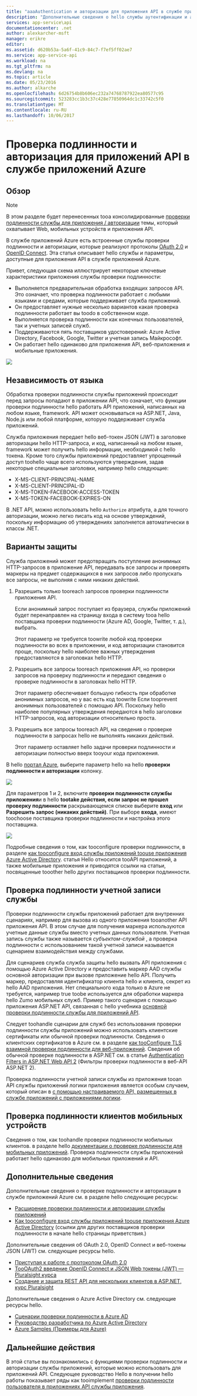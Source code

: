 ```yaml
---
title: "aaaAuthentication и авторизации для приложения API в службе приложений Azure | Документы Microsoft"
description: "Дополнительные сведения о hello службы аутентификации и авторизации, предоставляемые службе приложений Azure для приложений API."
services: app-service\api
documentationcenter: .net
author: alexkarcher-msft
manager: erikre
editor: 
ms.assetid: d620b53a-5a6f-41c9-84c7-f7ef5ff02ae7
ms.service: app-service-api
ms.workload: na
ms.tgt_pltfrm: na
ms.devlang: na
ms.topic: article
ms.date: 05/23/2016
ms.author: alkarche
ms.openlocfilehash: 6d26754b8b606ec232a74768787922ea80577c95
ms.sourcegitcommit: 523283cc1b3c37c428e77850964dc1c33742c5f0
ms.translationtype: MT
ms.contentlocale: ru-RU
ms.lasthandoff: 10/06/2017
---
```

# <a name="authentication-and-authorization-for-api-apps-in-azure-app-service"></a>Проверка подлинности и авторизация для приложений API в службе приложений Azure
## <a name="overview"></a>Обзор
> [!NOTE]
> В этом разделе будет перенесенных tooa консолидированные [проверки подлинности службы для приложения / авторизации](../app-service/app-service-authentication-overview.md) темы, который охватывает Web, мобильных устройств и приложения API.
> 
> 

В службе приложений Azure есть встроенные службы проверки подлинности и авторизации, которые реализуют протоколы [OAuth 2.0](#oauth) и [OpenID Connect](#oauth). Эта статья описывает hello службы и параметры, доступные для приложения API в службе приложений Azure.

Привет, следующая схема иллюстрирует некоторые ключевые характеристики приложения службы проверки подлинности:

* Выполняется предварительная обработка входящих запросов API. Это означает, что проверка подлинности работает с любыми языками и средами, которые поддерживает служба приложений.
* Он предоставляет нужные несколько вариантов какая проверка подлинности работает вы toodo в собственном коде.
* Выполняется проверка подлинности как конечных пользователей, так и учетных записей служб. 
* Поддерживаются пять поставщиков удостоверений: Azure Active Directory, Facebook, Google, Twitter и учетная запись Майкрософт.
* Он работает hello одинаково для приложения API, веб-приложения и мобильные приложения.

![](./media/app-service-api-authentication/api-apps-overview.png)

## <a name="language-agnostic"></a>Независимость от языка
Обработка проверки подлинности службы приложений происходит перед запросы попадают в приложении API, что означает, что функции проверки подлинности hello работать API приложений, написанных на любом языке, framework.  API может основываться на ASP.NET, Java, Node.js или любой платформе, которую поддерживает служба приложений.

Служба приложения передает hello веб-токен JSON (JWT) в заголовке авторизации hello HTTP-запроса, и код, написанный на любом языке, framework может получить hello информации, необходимой с hello токена. Кроме того службы приложений предоставляет упрощенный доступ toohello чаще всего используются утверждения, задав некоторые специальные заголовки, например hello следующие:

* X-MS-CLIENT-PRINCIPAL-NAME
* X-MS-CLIENT-PRINCIPAL-ID
* X-MS-TOKEN-FACEBOOK-ACCESS-TOKEN
* X-MS-TOKEN-FACEBOOK-EXPIRES-ON

В .NET API, можно использовать hello `Authorize` атрибута, а для точного авторизации, можно легко писать код на основе утверждений, поскольку информацию об утверждениях заполняется автоматически в классы .NET.

## <a name="multiple-protection-options"></a>Варианты защиты
Служба приложений может предотвращать поступление анонимных HTTP-запросов в приложение API, передавать все запросы и проверять маркеры на предмет содержащихся в них запросов либо пропускать все запросы, не выполняя с ними никаких действий.

1. Разрешить только tooreach запросов проверки подлинности приложения API.
   
    Если анонимный запрос поступает из браузера, службы приложений будет перенаправлен на страницу входа в систему tooa hello поставщика проверки подлинности (Azure AD, Google, Twitter, т. д.), выбрать. 
   
    Этот параметр не требуется toowrite любой код проверки подлинности во всех в приложении, и код авторизации становится проще, поскольку hello наиболее важных утверждения предоставляются в заголовках hello HTTP.
2. Разрешить все запросы tooreach приложения API, но проверки запросов на проверку подлинности и передают сведения о проверке подлинности в заголовках hello HTTP.
   
    Этот параметр обеспечивает большую гибкость при обработке анонимных запросов, но у вас есть код toowrite Если tooprevent анонимных пользователей с помощью API. Поскольку hello наиболее популярных утверждения передаются в hello заголовки HTTP-запросов, код авторизации относительно проста.
3. Разрешить все запросы tooreach API, на сведения о проверке подлинности в запросах hello не выполнять никаких действий.
   
    Этот параметр оставляет hello задачи проверки подлинности и авторизации полностью вверх tooyour кода приложения.

В hello [портал Azure](https://portal.azure.com/), выберите параметр hello на hello **проверки подлинности и авторизации** колонку.

![](./media/app-service-api-authentication/authblade.png)

Для параметров 1 и 2, включите **проверки подлинности службы приложения**и в hello **tootake действия, если запрос не прошел проверку подлинности** раскрывающемся списке выберите **вход** или **Разрешить запрос (никаких действий)**.  При выборе **входа**, имеют toochoose поставщика проверки подлинности и настройка этого поставщика.

![](./media/app-service-api-authentication/actiontotake.png)

Подробные сведения о том, как tooconfigure проверки подлинности, в разделе [как tooconfigure вход службы приложений toouse приложения Azure Active Directory](../app-service-mobile/app-service-mobile-how-to-configure-active-directory-authentication.md). статья Hello относится tooAPI приложений, а также мобильные приложения и приводятся ссылки на статьи, посвященные tooother hello других поставщиков проверки подлинности.

## <a id="internal"></a> Проверка подлинности учетной записи службы
Проверки подлинности службы приложений работает для внутренних сценариях, например для вызова из одного приложения tooanother API приложения API. В этом случае для получения маркера используются учетные данные службы вместо учетных данных пользователя. Учетная запись службы также называется *субъектом-службой* , а проверка подлинности с использованием такой учетной записи называется сценарием взаимодействия между службами. 

Для сценариев служба служба защиты hello вызвать API приложения с помощью Azure Active Directory и предоставить маркер AAD службы основной авторизации при вызове приложение hello API. Получить маркер, предоставляя идентификатор клиента hello и клиента, секрет из hello AAD приложения. Нет специального кода только в Azure не требуется, например true toobe используется для обработки маркера hello Zumo мобильных служб. Пример такого сценария с помощью приложения ASP.NET API, связанная с hello учебника [основной проверки подлинности службы для приложений API](app-service-api-dotnet-service-principal-auth.md).

Следует toohandle сценарии для служб без использования проверки подлинности службы приложений можно использовать клиентские сертификаты или обычной проверки подлинности. Сведения о клиентских сертификатов в Azure см. в разделе [как tooConfigure TLS взаимной проверки подлинности для веб-приложений](../app-service-web/app-service-web-configure-tls-mutual-auth.md). Сведения об обычной проверке подлинности в ASP.NET см. в статье [Authentication Filters in ASP.NET Web API 2](http://www.asp.net/web-api/overview/security/authentication-filters) (Фильтры проверки подлинности в веб-API ASP.NET 2).

Проверка подлинности учетной записи службы из приложения tooan API службы приложений логики приложения является особым случаем, который описан в [с помощью настраиваемого API, размещенных в службе приложений с приложениями логики](../logic-apps/logic-apps-custom-hosted-api.md).

## <a name="mobile-client-authentication"></a>Проверка подлинности клиентов мобильных устройств
Сведения о том, как toohandle проверки подлинности мобильных клиентов. в разделе hello [документации о проверке подлинности для мобильных приложений](../app-service-mobile/app-service-mobile-ios-get-started-users.md). Проверка подлинности службы приложений работает hello одинаково для мобильных приложений и API.

## <a name="more-information"></a>Дополнительные сведения
Дополнительные сведения о проверке подлинности и авторизации в службе приложений Azure см. в разделе hello следующие ресурсы:

* [Расширение проверки подлинности и авторизации службы приложений](https://azure.microsoft.com/blog/announcing-app-service-authentication-authorization/)
* [Как tooconfigure вход службы приложений toouse приложения Azure Active Directory](../app-service-mobile/app-service-mobile-how-to-configure-active-directory-authentication.md) (ссылки для других поставщиков проверки подлинности в начале hello страницы приветствия.) 

Дополнительные сведения об OAuth 2.0, OpenID Connect и веб-токены JSON (JWT) см. следующие ресурсы hello.

* [Приступая к работе с протоколом OAuth 2.0](http://shop.oreilly.com/product/0636920021810.do "Getting Started with OAuth 2.0") 
* [TooOAuth2 введение OpenID Connect и JSON Web токены (JWT) — Pluralsight курса](http://www.pluralsight.com/courses/oauth2-json-web-tokens-openid-connect-introduction) 
* [Создание и защита REST API для нескольких клиентов в ASP.NET, курс Pluralsight](http://www.pluralsight.com/courses/building-securing-restful-api-aspdotnet)

Дополнительные сведения о Azure Active Directory см. следующие ресурсы hello.

* [Сценарии проверки подлинности в Azure AD](http://aka.ms/aadscenarios)
* [Руководство разработчика по Azure Active Directory](http://aka.ms/aaddev)
* [Azure Samples (Примеры для Azure)](http://aka.ms/aadsamples)

## <a name="next-steps"></a>Дальнейшие действия
В этой статье вы познакомились с функциями проверки подлинности и авторизации службы приложений, которые можно использовать для приложений API. Следующее руководство Hello в получении hello работы показывает ряды как tooimplement [проверки подлинности пользователя в приложениях API службы приложения](app-service-api-dotnet-user-principal-auth.md).

